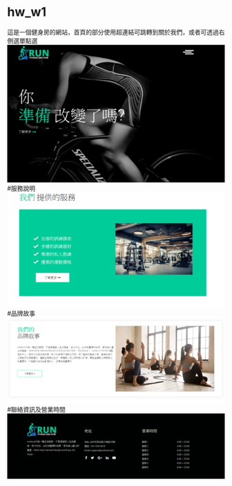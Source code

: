 # hw_w1
這是一個健身房的網站，首頁的部分使用超連結可跳轉到關於我們，或者可透過右側選單點選
![image](https://github.com/alanwang1207/hw_w1/blob/master/image.png)
#服務說明
![image](https://github.com/alanwang1207/hw_w1/blob/master/image1.png)
#品牌故事
![image](https://github.com/alanwang1207/hw_w1/blob/master/image2.png)
#聯絡資訊及營業時間
![image](https://github.com/alanwang1207/hw_w1/blob/master/image3.png)
